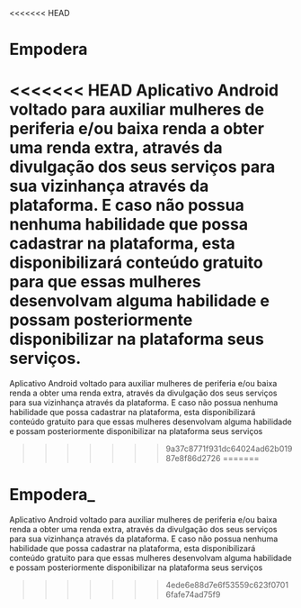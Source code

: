 <<<<<<< HEAD
# Empodera
<<<<<<< HEAD
Aplicativo Android voltado para auxiliar mulheres de periferia e/ou baixa renda a obter uma renda extra, através da divulgação dos seus serviços para sua vizinhança através da plataforma. E caso não possua nenhuma habilidade que possa cadastrar na plataforma, esta disponibilizará conteúdo gratuito para que essas mulheres desenvolvam alguma habilidade e possam posteriormente disponibilizar na plataforma seus serviços.
=======
Aplicativo Android voltado para auxiliar mulheres de periferia e/ou baixa renda a obter uma renda extra, através da divulgação dos seus serviços para sua vizinhança através da plataforma. E caso não possua nenhuma habilidade que possa cadastrar na plataforma, esta disponibilizará conteúdo gratuito para que essas mulheres desenvolvam alguma habilidade e possam posteriormente disponibilizar na plataforma seus serviços
>>>>>>> 9a37c8771f931dc64024ad62b01987e8f86d2726
=======
# Empodera_
Aplicativo Android voltado para auxiliar mulheres de periferia e/ou baixa renda a obter uma renda extra, através da divulgação dos seus serviços para sua vizinhança através da plataforma. E caso não possua nenhuma habilidade que possa cadastrar na plataforma, esta disponibilizará conteúdo gratuito para que essas mulheres desenvolvam alguma habilidade e possam posteriormente disponibilizar na plataforma seus serviços
>>>>>>> 4ede6e88d7e6f53559c623f07016fafe74ad75f9
